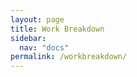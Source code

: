 ```yaml
---
layout: page
title: Work Breakdown
sidebar:
  nav: "docs"
permalink: /workbreakdown/
---
```

<html>
  <style
    * {
      box-sizing: border-box;
    } 
    .column {
      float: left;
      width: 50%;
      padding: 5px;
    }
    .row::after {
      content: "";
      clear: both;
      display: table;
    }
   </style>
  <body>
    <div class = "row">
      <div class = "column">
        <h2>Michael</h2>
          <ul>
            <li>Literature Review</li>
              <li>EMG Data Collection</li>
              <li>Dataset Compilation</li> 
              <li>Feature Extraction Code</li>
              <li>ANN Training/Evaluating</li> 
              <li>EMG Data Collection</li>
              <li>Website/Presentations</li> 
          </ul>
      </div>
      <div class = "column">
        <h2>Viacheslav</h2>
        <ul>
          <li>Literature Review</li>
            <li>EMG Cleaning</li>
            <li>EMG Data Collection</li>
            <li>Dataset Compilation</li> 
            <li>Feature Extraction Code</li>
            <li>ANN Training/Evaluating</li> 
            <li>Android Application</li>
        </ul>
      </div>
    </div>
  </body></html>
